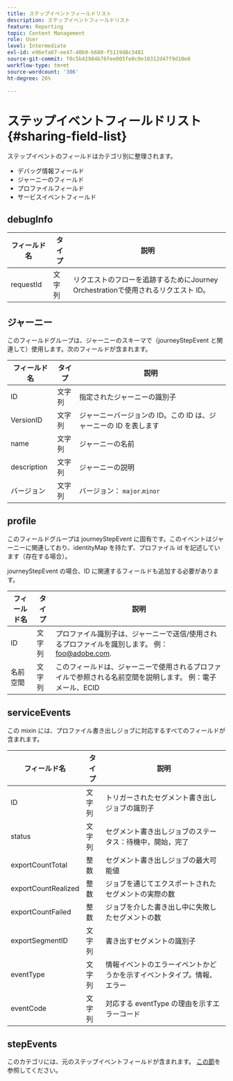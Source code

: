 ```yaml
---
title: ステップイベントフィールドリスト
description: ステップイベントフィールドリスト
feature: Reporting
topic: Content Management
role: User
level: Intermediate
exl-id: e96efa67-ee47-40b9-b680-f5119d8c3481
source-git-commit: f0c5b42984b76fee005fe0c0e10312d47f9d10e8
workflow-type: tm+mt
source-wordcount: '306'
ht-degree: 26%

---
```


# ステップイベントフィールドリスト {#sharing-field-list}

ステップイベントのフィールドはカテゴリ別に整理されます。

* デバッグ情報フィールド
* ジャーニーのフィールド
* プロファイルフィールド
* サービスイベントフィールド

## debugInfo

| フィールド名 | タイプ | 説明 |
|---|---|------------|
| requestId | 文字列 | リクエストのフローを追跡するためにJourney Orchestrationで使用されるリクエスト ID。 |

## ジャーニー

このフィールドグループは、ジャーニーのスキーマで（journeyStepEvent と関連して）使用します。次のフィールドが含まれます。

| フィールド名 | タイプ | 説明 |
|---|---|------------|
| ID | 文字列 | 指定されたジャーニーの識別子 |
| VersionID | 文字列 | ジャーニーバージョンの ID。この ID は、ジャーニーの ID を表します |
| name | 文字列 | ジャーニーの名前 |
| description | 文字列 | ジャーニーの説明 |
| バージョン | 文字列 | バージョン： `major`.`minor` |

## profile

このフィールドグループは journeyStepEvent に固有です。このイベントはジャーニーに関連しており、identityMap を持たず、プロファイル id を記述しています（存在する場合）。

journeyStepEvent の場合、ID に関連するフィールドも追加する必要があります。

| フィールド名 | タイプ | 説明 |
|---|---|------------|
| ID | 文字列 | プロファイル識別子は、ジャーニーで送信/使用されるプロファイルを識別します。 例：foo@adobe.com. |
| 名前空間 | 文字列 | このフィールドは、ジャーニーで使用されるプロファイルで参照される名前空間を説明します。 例：電子メール、ECID |

## serviceEvents

この mixin には、プロファイル書き出しジョブに対応するすべてのフィールドが含まれます。

| フィールド名 | タイプ | 説明 |
|---|---|------------|
| ID | 文字列 | トリガーされたセグメント書き出しジョブの識別子 |
| status | 文字列 | セグメント書き出しジョブのステータス：待機中，開始，完了 |
| exportCountTotal | 整数 | セグメント書き出しジョブの最大可能値 |
| exportCountRealized | 整数 | ジョブを通じてエクスポートされたセグメントの実際の数 |
| exportCountFailed | 整数 | ジョブを介した書き出し中に失敗したセグメントの数 |
| exportSegmentID | 文字列 | 書き出すセグメントの識別子 |
| eventType | 文字列 | 情報イベントのエラーイベントかどうかを示すイベントタイプ。情報、エラー |
| eventCode | 文字列 | 対応する eventType の理由を示すエラーコード |

## stepEvents

このカテゴリには、元のステップイベントフィールドが含まれます。 [この節](../reports/sharing-legacy-fields.md)を参照してください。
